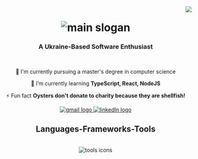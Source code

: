 <img align="right" src="https://visitor-badge.laobi.icu/badge?page_id=AM1007.AM1007" />

<h1 align="center">
    <img alt="main slogan" src="https://readme-typing-svg.herokuapp.com/?font=Ysabeau+SC&weight=600&size=24&duration=8000&pause=5000&color=48E36B&background=FFFFFF00&center=true&vCenter=true&random=false&width=435&lines=+Greetings+and+welcome+to+my+repository!;+" />
</h1>

<h3 align="center">A Ukraine-Based Software Enthusiast</h3>

<br/>

<div align="center">
    
🔭 I'm currently pursuing a master's degree in computer science

🌱 I’m currently learning **TypeScript, React, NodeJS**

⚡ Fun fact **Oysters don't donate to charity because they are shellfish!**

</div>

<div align="center"> 
  <a href="mailto:pedro.amdrew.motko@gmail.com">
    <img alt="gmail logo" src="https://img.shields.io/badge/Gmail-333333?style=for-the-badge&logo=gmail&logoColor=red" />
  </a>
  <a href="https://www.linkedin.com/in/motko/" target="_blank">
    <img alt="linkedIn logo" src="https://img.shields.io/badge/LinkedIn-0077B5?style=for-the-badge&logo=linkedin&logoColor=white" target="_blank" />
  </a>
  <!--<a href="https://salesp07.github.io" target="_blank">
     <img src="https://img.shields.io/badge/Portfolio-FF5722?style=for-the-badge&logo=todoist&logoColor=white" target="_blank" /> 
  </a> -->
</div>

<h2 align="center"> Languages-Frameworks-Tools </h2>
<br/>
<div align="center">
    <img alt="tools icons" src="https://skillicons.dev/icons?i=mongodb,express,react,nodejs" />
</div>
